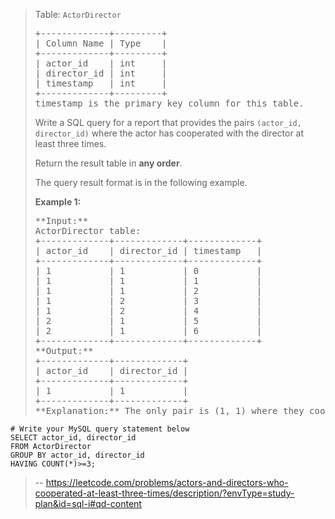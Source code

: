 > Table: `ActorDirector`
> 
> <pre>+-------------+---------+
> | Column Name | Type    |
> +-------------+---------+
> | actor_id    | int     |
> | director_id | int     |
> | timestamp   | int     |
> +-------------+---------+
> timestamp is the primary key column for this table.
> </pre>
> 
> Write a SQL query for a report that provides the pairs `(actor_id, director_id)` where the actor has cooperated with the director at least three times.
> 
> Return the result table in **any order**.
> 
> The query result format is in the following example.
> 
> **Example 1:**
> 
> <pre>**Input:** 
> ActorDirector table:
> +-------------+-------------+-------------+
> | actor_id    | director_id | timestamp   |
> +-------------+-------------+-------------+
> | 1           | 1           | 0           |
> | 1           | 1           | 1           |
> | 1           | 1           | 2           |
> | 1           | 2           | 3           |
> | 1           | 2           | 4           |
> | 2           | 1           | 5           |
> | 2           | 1           | 6           |
> +-------------+-------------+-------------+
> **Output:** 
> +-------------+-------------+
> | actor_id    | director_id |
> +-------------+-------------+
> | 1           | 1           |
> +-------------+-------------+
> **Explanation:** The only pair is (1, 1) where they cooperated exactly 3 times.</pre>
```
# Write your MySQL query statement below
SELECT actor_id, director_id
FROM ActorDirector
GROUP BY actor_id, director_id
HAVING COUNT(*)>=3;
```
>
> -- https://leetcode.com/problems/actors-and-directors-who-cooperated-at-least-three-times/description/?envType=study-plan&id=sql-i#qd-content
